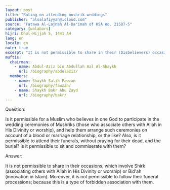 ```yaml
---
layout: post
title: "Ruling on attending mushrik weddings"
publisher: "alsalafiyyah@icloud.com"
source: "Fatawa Al-Lajnah Al-Da'imah of KSA no. 21587-5"
category: [walabars]
hijri: Dhul-Hijjah 5, 1441 AH
lang: en
locale: en
note: true
excerpt: "It is not permissible to share in their (Disbelievers) occasions, which involve Shirk (associating others with Allah in His Divinity or worship) or Bid'ah (innovation in Islam)."
muftis:
  chairman: 
    - name: Abdul-Aziz bin Abdullah Aal Al-Shaykh
      url: /biography/abdulaziz/
  members: 
    - name: Shaykh Salih Fawzan
      url: /biography/fawzan/
    - name: Shaykh Bakr Abu Zayd
      url: /biography/bakr/
---
```


Question: 

Is it permissible for a Muslim who believes in one God to participate in the wedding ceremonies of Mushriks (those who associate others with Allah in His Divinity or worship), and help them arrange such ceremonies on account of a blood or marriage relationship, or the like? Also, is it permissible to attend their funerals, without praying for their dead, and the burial? Is it permissible to sit and commiserate with them?

Answer:

It is not permissible to share in their occasions, which involve Shirk (associating others with Allah in His Divinity or worship) or Bid'ah (innovation in Islam). Moreover, it is not permissible to follow their funeral processions; because this is a type of forbidden association with them.
